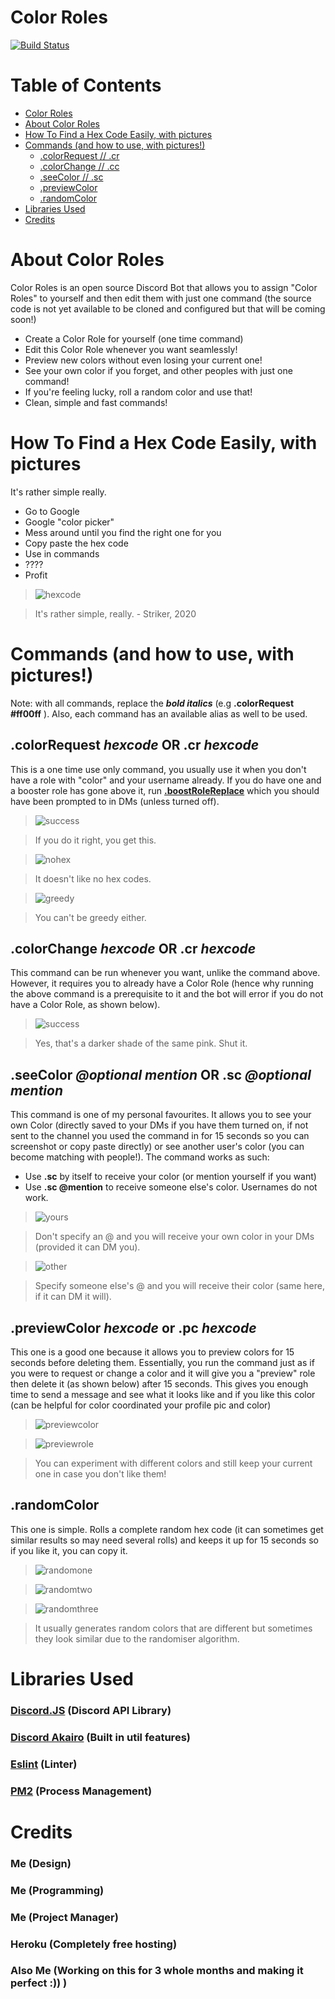 # Color Roles

[![Build Status](https://travis-ci.com/strikerfrfx/color-roles.svg?branch=master)](https://travis-ci.com/strikerfrfx/color-roles)

# Table of Contents

- [Color Roles](#color-roles)
- [About Color Roles](#about-color-roles)
- [How To Find a Hex Code Easily, with pictures](#how-to-find-a-hex-code-easily--with-pictures)
- [Commands (and how to use, with pictures!)](#commands--and-how-to-use--with-pictures--)
  * [.colorRequest // .cr](#colorchange-hexcode-or-cr-hexcode)
  * [.colorChange // .cc](#colorchange----hexcode----or-cr----hexcode---)
  * [.seeColor // .sc](#seecolor-optional-mention-or-sc-optional-mention)
  * [.previewColor](#seecolor-optional-mention-or-sc-optional-mention)
  * [.randomColor](#randomcolor)
- [Libraries Used](#libraries-used)
- [Credits](#credits)

# About Color Roles
Color Roles is an open source Discord Bot that allows you to assign "Color Roles" to yourself and then edit them with just one command (the source code is not yet available to be cloned and configured but that will be coming soon!)

  - Create a Color Role for yourself (one time command)
  - Edit this Color Role whenever you want seamlessly!
  - Preview new colors without even losing your current one!
  - See your own color if you forget, and other peoples with just one command!
  - If you're feeling lucky, roll a random color and use that!
  - Clean, simple and fast commands!

# How To Find a Hex Code Easily, with pictures
It's rather simple really. 
- Go to Google
- Google "color picker"
- Mess around until you find the right one for you
- Copy paste the hex code
- Use in commands
- ????
- Profit


> ![hexcode](https://i.imgur.com/NagTN1M.png)

> It's rather simple, really.
> \- Striker, 2020

# Commands (and how to use, with pictures!)
Note: with all commands, replace the ***bold italics*** (e.g **.colorRequest #ff00ff** ). Also, each command has an available alias as well to be used.

## .colorRequest ***hexcode*** OR .cr ***hexcode***
This is a one time use only command, you usually use it when you don't have a role with "color" and your username already. If you do have one and a booster role has gone above it, run **[.boostRoleReplace](.boostRoleReplace)** which you should have been prompted to in DMs (unless turned off).

> ![success](https://i.imgur.com/TBPtKew.png)

> If you do it right, you get this.

> ![nohex](https://i.imgur.com/assf0r3.png)

> It doesn't like no hex codes.

> ![greedy](https://i.imgur.com/O8Tm6uT.png)

> You can't be greedy either.

## .colorChange ***hexcode*** OR .cr ***hexcode***
This command can be run whenever you want, unlike the command above. However, it requires you to already have a Color Role (hence why running the above command is a prerequisite to it and the bot will error if you do not have a Color Role, as shown below). 

> ![success](https://i.imgur.com/noPeCuG.png)

> Yes, that's a darker shade of the same pink. Shut it.

## .seeColor ***@optional mention*** OR .sc ***@optional mention***
This command is one of my personal favourites. It allows you to see your own Color (directly saved to your DMs if you have them turned on, if not sent to the channel you used the command in for 15 seconds so you can screenshot or copy paste directly) or see another user's color (you can become matching with people!). The command works as such: 
- Use **.sc** by itself to receive your color (or mention yourself if you want)
- Use **.sc @mention** to receive someone else's color. Usernames do not work.

> ![yours](https://i.imgur.com/IgHCfr3.png)

> Don't specify an @ and you will receive your own color in your DMs (provided it can DM you).

> ![other](https://i.imgur.com/5O9G6gN.png)

> Specify someone else's @ and you will receive their color (same here, if it can DM it will).

## .previewColor ***hexcode*** or .pc ***hexcode***
This one is a good one because it allows you to preview colors for 15 seconds before deleting them. Essentially, you run the command just as if you were to request or change a color and it will give you a "preview" role then delete it (as shown below) after 15 seconds. This gives you enough time to send a message and see what it looks like and if you like this color (can be helpful for color coordinated your profile pic and color)
> ![previewcolor](https://i.imgur.com/ESW0oZ2.png)

> ![previewrole](https://i.imgur.com/aw3gE8s.png)

> You can experiment with different colors and still keep your current one in case you don't like them!

## .randomColor
This one is simple. Rolls a complete random hex code (it can sometimes get similar results so may need several rolls) and keeps it up for 15 seconds so if you like it, you can copy it.

> ![randomone](https://i.imgur.com/VE59SnW.png)

> ![randomtwo](https://i.imgur.com/9laoPu5.png)

> ![randomthree](https://i.imgur.com/Bd33xGM.png)

> It usually generates random colors that are different but sometimes they look similar due to the randomiser algorithm.

# Libraries Used
### [Discord.JS](https://github.com/discordjs/discord.js) (Discord API Library)
### [Discord Akairo](https://github.com/discord-akairo/discord-akairo) (Built in util features)
### [Eslint](https://eslint.org/) (Linter)
### [PM2](https://pm2.keymetrics.io/) (Process Management)

# Credits
### Me (Design)
### Me (Programming)
### Me (Project Manager)
### Heroku (Completely free hosting)
### Also Me (Working on this for 3 whole months and making it perfect :)) )


